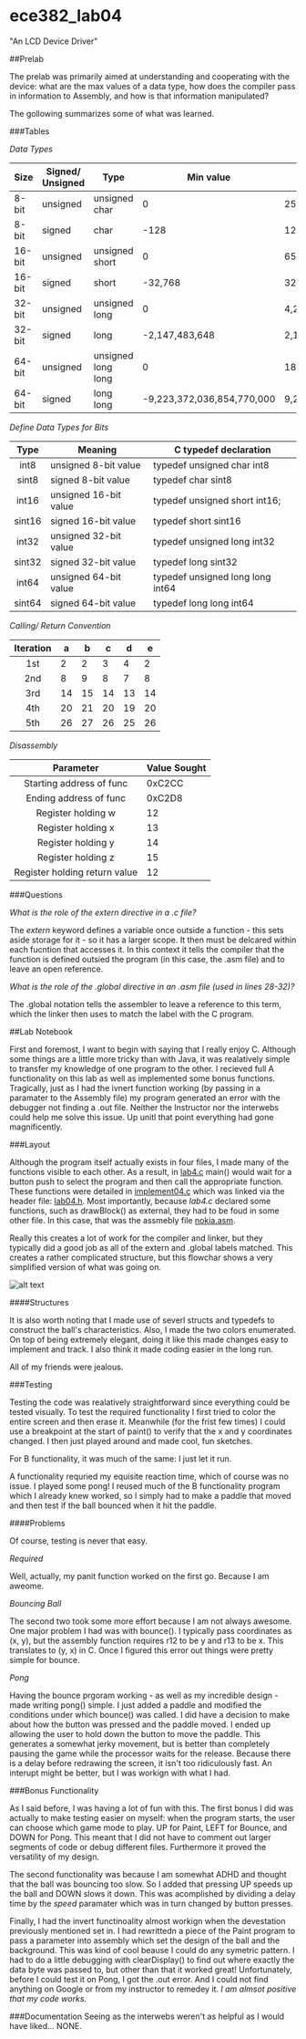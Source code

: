 ece382_lab04
============

"An LCD Device Driver"

##Prelab

The prelab was primarily aimed at understanding and cooperating with the device: what are the max values of a data type, how does the compiler pass in information to Assembly, and how is that information manipulated?

The gollowing summarizes some of what was learned.

###Tables

_Data Types_

|    Size      |    Signed/ Unsigned    |    Type                  |    Min value                     |    Max value                     |
|--------------|------------------------|--------------------------|----------------------------------|----------------------------------|
|    8-bit     |    unsigned            |    unsigned char         |    0                             |    255                           |
|    8-bit     |    signed              |    char                  |    -128                          |    127                           |
|    16-bit    |    unsigned            |    unsigned short        |    0                             |    65,535                        |
|    16-bit    |    signed              |    short                 |    -32,768                       |    32,767                        |
|    32-bit    |    unsigned            |    unsigned long         |    0                             |    4,294,967,295                 |
|    32-bit    |    signed              |    long                  |    -2,147,483,648                |    2,147,483,647                 |
|    64-bit    |    unsigned            |    unsigned long long    |    0                             |    18,446,744,073,709,500,000    |
|    64-bit    |    signed              |    long long             |    -9,223,372,036,854,770,000    |    9,223,372,036,854,770,000     |

_Define Data Types for Bits_

|  Type  | Meaning                 | C typedef   declaration            |
|:------:|-------------------------|------------------------------------|
| int8   | unsigned   8-bit value  | typedef   unsigned char int8       |
| sint8  | signed   8-bit value    | typedef   char sint8               |
| int16  | unsigned   16-bit value | typedef   unsigned short int16;    |
| sint16 | signed   16-bit value   | typedef   short sint16             |
| int32  | unsigned   32-bit value | typedef   unsigned long int32      |
| sint32 | signed   32-bit value   | typedef   long sint32              |
| int64  | unsigned   64-bit value | typedef   unsigned long long int64 |
| sint64 | signed   64-bit value   | typedef   long long int64          |

_Calling/ Return Convention_

| Iteration | a  | b  | c  | d  | e  |
|:---------:|----|----|----|----|----|
| 1st       | 2  | 2  | 3  | 4  | 2  |
| 2nd       | 8  | 9  | 8  | 7  | 8  |
| 3rd       | 14 | 15 | 14 | 13 | 14 |
| 4th       | 20 | 21 | 20 | 19 | 20 |
| 5th       | 26 | 27 | 26 | 25 | 26 |

_Disassembly_

|           Parameter           | Value Sought |
|:-----------------------------:|--------------|
| Starting address of func      | 0xC2CC       |
| Ending address of func        | 0xC2D8       |
| Register holding w            | 12           |
| Register holding x            | 13           |
| Register holding y            | 14           |
| Register holding z            | 15           |
| Register holding return value | 12           |

###Questions

_What is the role of the extern directive in a .c file?_

The _extern_ keyword defines a variable once outside a function - this sets aside storage for it - so it has a larger scope. It then must be delcared within each fucntion that accesses it. In this context it tells the compiler that the function is defined outsied the program (in this case, the .asm file) and to leave an open reference.

_What is the role of the .global directive in an .asm file (used in lines 28-32)?_

The .global notation tells the assembler to leave a reference to this term, which the linker then uses to match the label with the C program.


##Lab Notebook

First and foremost, I want to begin with saying that I really enjoy C. Although some things are a little more tricky than with Java, it was realatively simple to transfer my knowledge of one program to the other. I recieved full A functionality on this lab as well as implemented some bonus functions. Tragically, just as I had the ivnert function working (by passing in a paramater to the Assembly file) my program generated an error with the debugger not finding a .out file. Neither the Instructor nor the interwebs could help me solve this issue. Up unitl that point everything had gone magnificently.

###Layout

Although the program itself actually exists in four files, I made many of the functions visible to each other. As a result, in [lab4.c](https://github.com/byarbrough/ece382_lab04/blob/master/lab4.c) main() would wait for a button push to select the program and then call the appropriate function. These functions were detailed in [implement04.c](https://github.com/byarbrough/ece382_lab04/blob/master/implement04.c) which was linked via the header file: [lab04.h](https://github.com/byarbrough/ece382_lab04/blob/master/lab04.h). Most importantly, because _lab4.c_ declared some functions, such as drawBlock() as external, they had to be foud in some other file. In this case, that was the assmebly file [nokia.asm](https://github.com/byarbrough/ece382_lab04/blob/master/nokia.asm).

Really this creates a lot of work for the compiler and linker, but they typically did a good job as all of the extern and .global labels matched. This creates a rather complicated structure, but this flowchar shows a very simplified version of what was going on.

![alt text](https://dl.dropboxusercontent.com/u/67954924/flowDiagram.jpg "Basic Flow Chart")

####Structures

It is also worth noting that I made use of severl structs and typedefs to construct the ball's characteristics. Also, I made the two colors enumerated. On top of being extremely elegant, doing it like this made changes easy to implement and track. I also think it made coding easier in the long run.

All of my friends were jealous.

###Testing

Testing the code was realatively straightforward since everything could be tested visually. To test the required functionality I first tried to color the entire screen and then erase it. Meanwhile (for the frist few times) I could use a breakpoint at the start of paint() to verify that the x and y coordinates changed. I then just played around and made cool, fun sketches.

For B functionality, it was much of the same: I just let it run.

A functionality requried my equisite reaction time, which of course was no issue. I played some pong! I reused much of the B functionality program which I already knew worked, so I simply had to make a paddle that moved and then test if the ball bounced when it hit the paddle.

####Problems

Of course, testing is never that easy. 

_Required_ 

Well, actually, my panit function worked on the first go. Because I am aweome.

_Bouncing Ball_

The second two took some more effort because I am not always awesome. One major problem I had was with bounce(). I typically pass coordinates as (x, y), but the assembly function requires r12 to be y and r13 to be x. This translates to (y, x) in C. Once I figured this error out things were pretty simple for bounce.

_Pong_

Having the bounce prgoram working - as well as my incredible design - made writing pong() simple. I just added a paddle and modified the conditions under which bounce() was called. I did have a decision to make about how the button was pressed and the paddle moved. I ended up allowing the user to hold down the button to move the paddle. This generates a somewhat jerky movement, but is better than completely pausing the game while the processor waits for the release. Because there is a delay before redrawing the screen, it isn't too ridiculously fast. An interupt might be better, but I was workign with what I had.

###Bonus Functionality

As I said before, I was having a lot of fun with this. The first bonus I did was actually to make testing easier on myself: when the program starts, the user can choose which game mode to play. UP for Paint, LEFT for Bounce, and DOWN for Pong. This meant that I did not have to comment out larger segments of code or debug different files. Furthermore it proved the versatility of my design.

The second functionality was because I am somewhat ADHD and thought that the ball was bouncing too slow. So I added that pressing UP speeds up the ball and DOWN slows it down. This was acomplished by dividing a delay time by the _speed_ paramater which was in turn changed by button presses.

Finally, I had the invert functinoality almost workign when the devestation previously mentioned set in. I had rewrittedn a piece of the Paint program to pass a parameter into assembly which set the design of the ball and the background. This was kind of cool beause I could do any symetric pattern. I had to do a little debugging with clearDisplay() to find out where exactly the data byte was passed to, but other than that it worked great! Unfortunately, before I could test it on Pong, I got the .out error. And I could not find anything on Google or from my instructor to remedey it. _I am almsot positive that my code works._

###Documentation
Seeing as the interwebs weren't as helpful as I would have liked... NONE.
